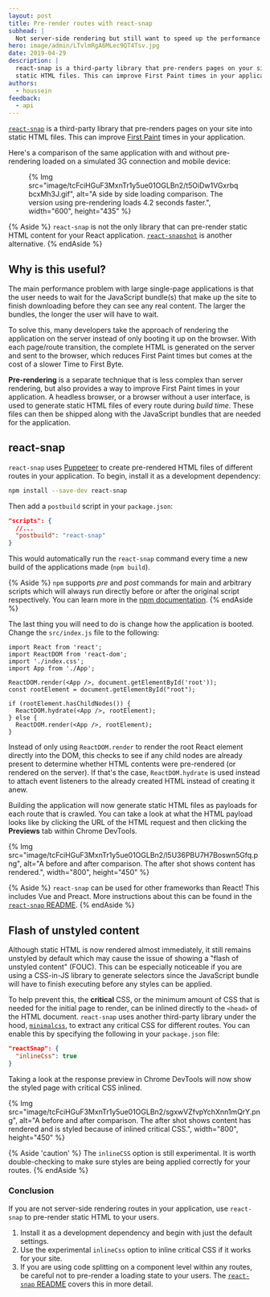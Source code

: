 ```yaml
---
layout: post
title: Pre-render routes with react-snap
subhead: |
  Not server-side rendering but still want to speed up the performance of your React site? Try pre-rendering!
hero: image/admin/LTvlmRgA6MLec9QT4Tsv.jpg
date: 2019-04-29
description: |
  react-snap is a third-party library that pre-renders pages on your site into
  static HTML files. This can improve First Paint times in your application.
authors:
  - houssein
feedback:
  - api
---
```


[`react-snap`](https://github.com/stereobooster/react-snap) is a third-party
library that pre-renders pages on your site into static HTML files. This can
improve
[First Paint](/user-centric-performance-metrics/#important-metrics-to-measure)
times in your application.

Here's a comparison of the same application with and without pre-rendering
loaded on a simulated 3G connection and mobile device:

<figure>
  {% Img src="image/tcFciHGuF3MxnTr1y5ue01OGLBn2/t5OiDw1VGxrbqbcxMh3J.gif", alt="A side by side loading comparison. The version using pre-rendering loads 4.2 seconds faster.", width="600", height="435" %}
</figure>

{% Aside %}
  `react-snap` is not the only library that can pre-render static HTML content
  for your React application.
  [`react-snapshot`](https://github.com/geelen/react-snapshot)
  is another alternative.
{% endAside %}

## Why is this useful?

The main performance problem with large single-page applications is that the
user needs to wait for the JavaScript bundle(s) that make up the site to finish
downloading before they can see any real content. The larger the bundles, the
longer the user will have to wait.

To solve this, many developers take the approach of rendering the application on
the server instead of only booting it up on the browser. With each
page/route transition, the complete HTML is generated on the server and sent to
the browser, which reduces First Paint times but comes at the cost of a slower
Time to First Byte.

**Pre-rendering** is a separate technique that is less complex than server
rendering, but also provides a way to improve First Paint times in your
application. A headless browser, or a browser without a user interface, is used
to generate static HTML files of every route during _build time_. These files
can then be shipped along with the JavaScript bundles that are needed for the
application.

## react-snap

`react-snap` uses [Puppeteer](https://github.com/GoogleChrome/puppeteer) to
create pre-rendered HTML files of different routes in your application. To
begin, install it as a development dependency:

```bash
npm install --save-dev react-snap
```

Then add a `postbuild` script in your `package.json`:

```json
"scripts": {
  //...
  "postbuild": "react-snap"
}
```

This would automatically run the `react-snap` command every time a new build of
the applications made (`npm build`).

{% Aside %}
  `npm` supports _pre_ and _post_ commands for main and arbitrary scripts which
  will always run directly before or after the original script respectively. You
  can learn more in the
  [npm documentation](https://docs.npmjs.com/misc/scripts).
{% endAside %}

The last thing you will need to do is change how the application is booted.
Change the `src/index.js` file to the following:

```js/6,8-12/5
import React from 'react';
import ReactDOM from 'react-dom';
import './index.css';
import App from './App';

ReactDOM.render(<App />, document.getElementById('root'));
const rootElement = document.getElementById("root");

if (rootElement.hasChildNodes()) {
  ReactDOM.hydrate(<App />, rootElement);
} else {
  ReactDOM.render(<App />, rootElement);
}
```

Instead of only using `ReactDOM.render` to render the root React element
directly into the DOM, this checks to see if any child nodes are already present
to determine whether HTML contents were pre-rendered (or rendered on the
server). If that's the case, `ReactDOM.hydrate` is used instead to attach event
listeners to the already created HTML instead of creating it anew.

Building the application will now generate static HTML files as payloads for
each route that is crawled. You can take a look at what the HTML payload looks
like by clicking the URL of the HTML request and then clicking the **Previews**
tab within Chrome DevTools.

{% Img src="image/tcFciHGuF3MxnTr1y5ue01OGLBn2/l5U36PBU7H7Boswn5Gfq.png", alt="A before and after comparison. The after shot shows content has rendered.", width="800", height="450" %}

{% Aside %}
  `react-snap` can be used for other frameworks than React! This includes Vue
  and Preact. More instructions about this can be found in the
  [`react-snap` README](https://github.com/stereobooster/react-snap).
{% endAside %}

## Flash of unstyled content

Although static HTML is now rendered almost immediately, it still remains
unstyled by default which may cause the issue of showing a "flash of unstyled
content" (FOUC). This can be especially noticeable if you are using a CSS-in-JS
library to generate selectors since the JavaScript bundle will have to finish
executing before any styles can be applied.

To help prevent this, the **critical** CSS, or the minimum amount of CSS that is
needed for the initial page to render, can be inlined directly to the `<head>`
of the HTML document. `react-snap` uses another third-party library under the
hood, [`minimalcss`](https://github.com/peterbe/minimalcss), to extract any
critical CSS for different routes. You can enable this by specifying the
following in your `package.json` file:

```json
"reactSnap": {
  "inlineCss": true
}
```

Taking a look at the response preview in Chrome DevTools will now show the styled page with critical CSS inlined.

{% Img src="image/tcFciHGuF3MxnTr1y5ue01OGLBn2/sgxwVZfvpYchXnn1mQrY.png", alt="A before and after comparison. The after shot shows content has rendered and is styled because of inlined critical CSS.", width="800", height="450" %}

{% Aside 'caution' %}
  The `inlineCSS` option is still experimental. It is worth double-checking to
  make sure styles are being applied correctly for your routes.
{% endAside %}

### Conclusion

If you are not server-side rendering routes in your application, use
`react-snap` to pre-render static HTML to your users.

1. Install it as a development dependency and begin with just the default
   settings.
2. Use the experimental `inlineCss` option to inline critical CSS if it works
   for your site.
3. If you are using code splitting on a component level within any routes, be
   careful not to pre-render a loading state to your users. The
   [`react-snap` README](https://github.com/stereobooster/react-snap#async-components)
   covers this in more detail.
